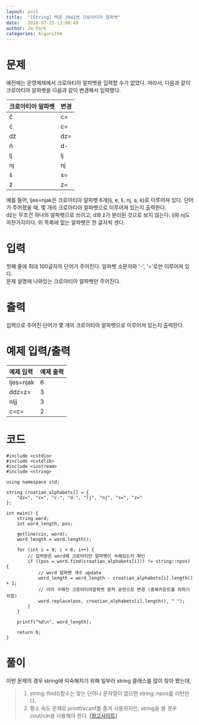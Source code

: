 ```yaml
---
layout: post
title:  "[String] 백준 2941번 크로아티아 알파벳"
date:   2018-07-23 13:00:49
author: Jm Park
categories: Algorithm
---
```


# 문제
예전에는 운영체제에서 크로아티아 알파벳을 입력할 수가 없었다. 따라서, 다음과 같이 크로아티아 알파벳을 다음과 같이 변경해서 입력했다.  

| 크로아티아 알파벳 | 변경 |  
| :-------------------- | :------------------ |  
| č | c= |
| ć | c= |
| dž | dz= |
| ñ | d- |
| lj | lj |
| nj | nj |
| š | s= |
| ž | z= |  

예를 들어, ljes=njak은 크로아티아 알파벳 6개(lj, e, š, nj, a, k)로 이루어져 있다. 단어가 주어졌을 때, 몇 개의 크로아티아 알파벳으로 이루어져 있는지 출력한다.  
dž는 무조건 하나의 알파벳으로 쓰이고, d와 ž가 분리된 것으로 보지 않는다. lj와 nj도 마찬가지이다. 위 목록에 없는 알파벳은 한 글자씩 센다.

# 입력
첫째 줄에 최대 100글자의 단어가 주어진다. 알파벳 소문자와 '-', '='로만 이루어져 있다.  
문제 설명에 나와있는 크로아티아 알파벳만 주어진다.

# 출력
입력으로 주어진 단어가 몇 개의 크로아티아 알파벳으로 이루어져 있는지 출력한다.

# 예제 입력/출력

| 예제 입력 | 예제 출력 |  
| :-------------------- | :------------------ |  
| ljes=njak | 6 |
| ddz=z= | 3 |
| nljj | 3 |
| c=c= | 2 |

# 코드
```{.cpp}
#include <cstdio>
#include <cstdlib>
#include <iostream>
#include <string>

using namespace std;

string croatian_alphabets[] = {
	"dz=", "c=", "c-", "d-", "lj", "nj", "s=", "z="
};

int main() {
	string word;
	int word_length, pos;

	getline(cin, word);
	word_length = word.length();
	
	for (int i = 0; i < 8; i++) {
		// 입력받은 word에 크로아티안 알파벳이 속해있는지 확인
		if ((pos = word.find(croatian_alphabets[i])) != string::npos) {
			// word 알파벳 개수 update
			word_length = word_length - croatian_alphabets[i].length() + 1;			
			// 이미 구해진 크로아티아알파벳 문자 공란으로 변경 (중복카운트를 피하기 위함)
			word.replace(pos, croatian_alphabets[i].length(), " ");
		}
	}

	printf("%d\n", word_length);

	return 0;
}
```

# 풀이 
이번 문제의 경우 string에 익숙해지기 위해 일부러 string 클래스를 많이 찾아 봤는데,
> 1. string::find()함수는 찾는 단어나 문자열이 없으면 string::npos를 리턴한다.  
> 2. 평소 속도 문제로 printf/scanf를 즐겨 사용하지만, string을 쓸 경우 cout/cin을 사용해야 한다. [[참고사이트]](https://code.i-harness.com/ko/q/a5cd25)
